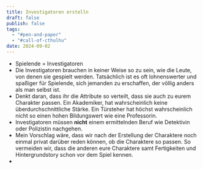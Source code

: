 ```yaml
---
title: Investigatoren erstelln
draft: false
publish: false
tags:
  - "#pen-and-paper"
  - "#call-of-cthulhu"
date: 2024-09-02
---
```

* Spielende = Investigatoren
* Die Investigatoren brauchen in keiner Weise so zu sein, wie die Leute, von denen sie gespielt werden. Tatsächlich ist es oft lohnenswerter und spaßiger für Spielende, sich jemanden zu erschaffen, der völlig anders als man selbst ist. 
* Denkt daran, dass ihr die Attribute so verteilt, dass sie auch zu eurem Charakter passen. Ein Akademiker, hat wahrscheinlich keine überdurchschnittliche Stärke. Ein Türsteher hat höchst wahrscheinlich nicht so einen hohen Bildungswert wie eine Professorin.
* Investigatoren müssen **nicht** einem ermittelnden Beruf wie Detektivin oder Polizistin nachgehen. 
* Mein Vorschlag wäre, dass wir nach der Erstellung der Charaktere noch einmal privat darüber reden können, ob die Charaktere so passen. So vermeiden wir, dass die anderen eure Charaktere samt Fertigkeiten und Hintergrundstory schon vor dem Spiel kennen.
* 